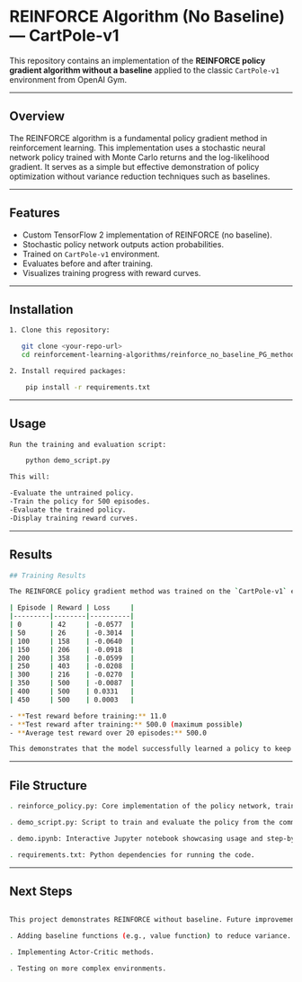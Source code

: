 # REINFORCE Algorithm (No Baseline) — CartPole-v1

This repository contains an implementation of the **REINFORCE policy gradient algorithm without a baseline** applied to the classic `CartPole-v1` environment from OpenAI Gym.

---

## Overview

The REINFORCE algorithm is a fundamental policy gradient method in reinforcement learning. This implementation uses a stochastic neural network policy trained with Monte Carlo returns and the log-likelihood gradient. It serves as a simple but effective demonstration of policy optimization without variance reduction techniques such as baselines.

---

## Features

- Custom TensorFlow 2 implementation of REINFORCE (no baseline).
- Stochastic policy network outputs action probabilities.
- Trained on `CartPole-v1` environment.
- Evaluates before and after training.
- Visualizes training progress with reward curves.

---

## Installation
```bash
1. Clone this repository:

   git clone <your-repo-url>
   cd reinforcement-learning-algorithms/reinforce_no_baseline_PG_method

2. Install required packages:

    pip install -r requirements.txt
```
---

## Usage

```bash
Run the training and evaluation script:

    python demo_script.py

This will:

-Evaluate the untrained policy.
-Train the policy for 500 episodes.
-Evaluate the trained policy.
-Display training reward curves.
```
---

## Results
```bash
## Training Results

The REINFORCE policy gradient method was trained on the `CartPole-v1` environment for 500 episodes.

| Episode | Reward | Loss     |
|---------|--------|----------|
| 0       | 42     | -0.0577  |
| 50      | 26     | -0.3014  |
| 100     | 158    | -0.0640  |
| 150     | 206    | -0.0918  |
| 200     | 358    | -0.0599  |
| 250     | 403    | -0.0208  |
| 300     | 216    | -0.0270  |
| 350     | 500    | -0.0087  |
| 400     | 500    | 0.0331   |
| 450     | 500    | 0.0003   |

- **Test reward before training:** 11.0  
- **Test reward after training:** 500.0 (maximum possible)  
- **Average test reward over 20 episodes:** 500.0  

This demonstrates that the model successfully learned a policy to keep the pole upright for the maximum duration.
```
---

## File Structure

```bash
. reinforce_policy.py: Core implementation of the policy network, training loop, and evaluation.

. demo_script.py: Script to train and evaluate the policy from the command line.

. demo.ipynb: Interactive Jupyter notebook showcasing usage and step-by-step explanation.

. requirements.txt: Python dependencies for running the code.
```

---

## Next Steps
```bash

This project demonstrates REINFORCE without baseline. Future improvements can include:

. Adding baseline functions (e.g., value function) to reduce variance.

. Implementing Actor-Critic methods.

. Testing on more complex environments.
